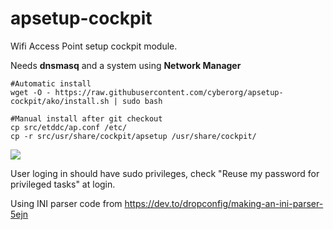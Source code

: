 # apsetup-cockpit
Wifi Access Point setup cockpit module.

Needs **dnsmasq** and a system using **Network Manager**

```console
#Automatic install
wget -O - https://raw.githubusercontent.com/cyberorg/apsetup-cockpit/ako/install.sh | sudo bash

#Manual install after git checkout
cp src/etddc/ap.conf /etc/
cp -r src/usr/share/cockpit/apsetup /usr/share/cockpit/
```

![](apsetup.gif)

User loging in should have sudo privileges, check "Reuse my password for privileged tasks" at login.

Using INI parser code from https://dev.to/dropconfig/making-an-ini-parser-5ejn
